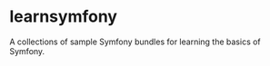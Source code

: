 learnsymfony
============

A collections of sample Symfony bundles for learning the basics of Symfony. 
